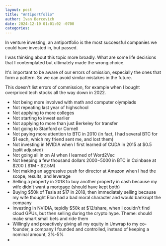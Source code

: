 ```yaml
---
layout: post
title: "Antiportfolio"
author: Ivan Bercovich
date: 2024-12-10 01:01:02 -0700
categories:
---
```


In venture investing, an antiportfolio is the most successful companies we could have invested in, but passed.

I was thinking about this topic more broadly. What are some life decisions that I contemplated but ultimately made the wrong choice.

It's important to be aware of our errors of omission, especially the ones that form a pattern. So we can avoid similar mistakes in the future.

This doesn't list errors of commission, for example when I bought overpriced tech stocks all the way down in 2022.

- Not being more involved with math and computer olympiads
- Not repeating last year of highschool
- Not applying to more colleges
- Not starting to invest earlier
- Not applying to more than just Berkeley for transfer
- Not going to Stanford or Cornell
- Not paying more attention to BTC in 2010 (in fact, I had several BTC for $1 each, which my friend sent me, and lost them)
- Not investing in NVIDIA when I first learned of CUDA in 2015 at $0.5 (split adjusted)
- Not going all in on AI when I learned of Word2Vec
- Not keeping a few thousand dollars $2000-$5000 in BTC in Coinbase at $200 ( $1M - $2.5M)
- Not making an aggressive push for director at Amazon when I had the scope, results, and leverage
- Selling a property in 2018 to buy another property in cash because my wife didn't want a mortgage (should have kept both)
- Buying $50k of Tesla at $17 in 2018, then immediately selling because my wife thought Elon had a bad moral character and would bankrupt the company
- Investing in NVIDIA, tepidly $50k at $12/share, when I couldn't find cloud GPUs, but then selling during the crypto hype. Theme: should make smart small bets and ride them
- Willingly and proactively giving all my equity in Unwrap to my co-founder, a company I founded and controlled, instead of keeping a nominal amount, 2%-5%
-
